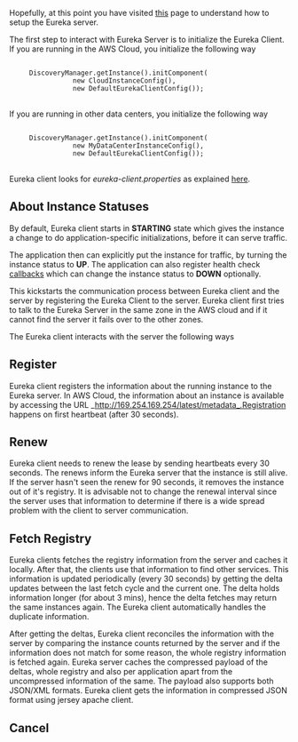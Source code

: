 Hopefully, at this point you have visited [this](https://github.com/Netflix/eureka/wiki/Getting-started-with-Eureka) page to understand how to setup the Eureka server.

The first step to interact with Eureka Server is to initialize the Eureka Client. If you are running in the AWS Cloud, you initialize the following way

<pre>
<code>
     DiscoveryManager.getInstance().initComponent(
                new CloudInstanceConfig(),
                new DefaultEurekaClientConfig());
</code>
</pre>

If you are running in other data centers, you initialize the following way

<pre>
<code>
     DiscoveryManager.getInstance().initComponent(
                new MyDataCenterInstanceConfig(),
                new DefaultEurekaClientConfig());
</code>
</pre>

Eureka client looks for _eureka-client.properties_ as explained [here](https://github.com/Netflix/eureka/wiki/Getting-started-with-Eureka).

## About Instance Statuses

By default, Eureka client starts in **STARTING** state which gives the instance a change to do application-specific initializations, before it can serve traffic. 

The application then can explicitly put the instance for traffic, by turning the instance status to **UP**. The application can also register health check [callbacks](http://netflix.github.com/eureka/javadoc/eureka-client/index.html) which can change the instance status to **DOWN** optionally.

This kickstarts the communication process between Eureka client and the server by registering the Eureka Client to the server. Eureka client first tries to talk to the Eureka Server in the same zone in the AWS cloud and if it cannot find the server it fails over to the other zones.

The Eureka client interacts with the server the following ways

## Register

Eureka client registers the information about the running instance to the Eureka server. In AWS Cloud, the information about an instance is available by accessing the URL _http://169.254.169.254/latest/metadata_.Registration happens on first heartbeat (after 30 seconds).

## Renew

Eureka client needs to renew the lease by sending heartbeats every 30 seconds. The renews inform the Eureka server that the instance is still alive. If the server hasn't seen the renew for 90 seconds, it removes the instance out of it's registry. It is advisable not to change the renewal interval since the server uses that information to determine if there is a wide spread problem with the client to server communication.

## Fetch Registry

Eureka clients fetches the registry information from the server and caches it locally. After that, the clients use that information to find other services. This information is updated periodically (every 30 seconds) by getting the delta updates between the last fetch cycle and the current one. The delta holds information longer (for about 3 mins), hence the delta fetches may return the same instances again. The Eureka client automatically handles the duplicate information.

After getting the deltas, Eureka client reconciles the information with the server by comparing the instance counts returned by the server and if the information does not match for some reason, the whole registry information is fetched again. Eureka server caches the compressed payload of the deltas, whole registry and  also per application apart from the uncompressed information of the same. The payload also supports both JSON/XML formats. Eureka client gets the information in compressed JSON format using jersey apache client.  

## Cancel


           



